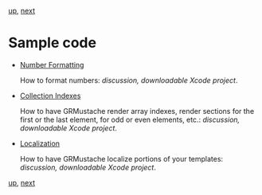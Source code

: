 [up](../../../../GRMustache#documentation), [next](../../../blob/master/Guides/sample_code/number_formatting.md)

Sample code
===========

- [Number Formatting](../../../blob/master/Guides/sample_code/number_formatting.md)

    How to format numbers: *discussion, downloadable Xcode project*.

- [Collection Indexes](../../../blob/master/Guides/sample_code/indexes.md)
    
    How to have GRMustache render array indexes, render sections for the first or the last element, for odd or even elements, etc.: *discussion, downloadable Xcode project*.

- [Localization](../../../blob/master/Guides/sample_code/localization.md)
    
    How to have GRMustache localize portions of your templates: *discussion, downloadable Xcode project*.

[up](../../../../GRMustache#documentation), [next](../../../blob/master/Guides/sample_code/number_formatting.md)

